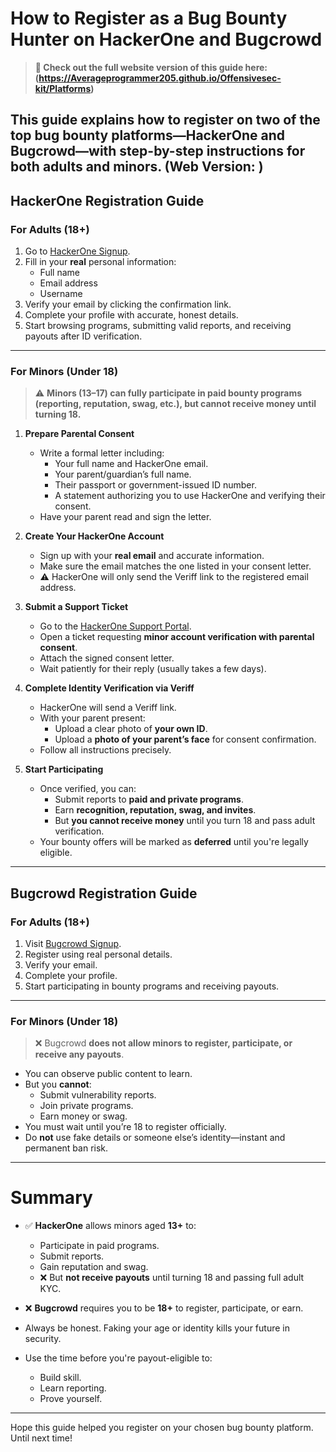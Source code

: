 # How to Register as a Bug Bounty Hunter on HackerOne and Bugcrowd

> **🔗 Check out the full website version of this guide here: (https://Averageprogrammer205.github.io/Offensivesec-kit/Platforms)**


This guide explains how to register on two of the top bug bounty platforms—**HackerOne** and **Bugcrowd**—with step-by-step instructions for both adults and minors.
(Web Version: )
---

## HackerOne Registration Guide

### For Adults (18+)

1. Go to [HackerOne Signup](https://hackerone.com/signup).
2. Fill in your **real** personal information:
   - Full name  
   - Email address  
   - Username  
3. Verify your email by clicking the confirmation link.
4. Complete your profile with accurate, honest details.
5. Start browsing programs, submitting valid reports, and receiving payouts after ID verification.

---

### For Minors (Under 18)

> ⚠️ **Minors (13–17) can fully participate in paid bounty programs (reporting, reputation, swag, etc.), but cannot receive money until turning 18.**

1. **Prepare Parental Consent**

   - Write a formal letter including:
     - Your full name and HackerOne email.
     - Your parent/guardian’s full name.
     - Their passport or government-issued ID number.
     - A statement authorizing you to use HackerOne and verifying their consent.
   - Have your parent read and sign the letter.

2. **Create Your HackerOne Account**

   - Sign up with your **real email** and accurate information.
   - Make sure the email matches the one listed in your consent letter.
   - ⚠️ HackerOne will only send the Veriff link to the registered email address.

3. **Submit a Support Ticket**

   - Go to the [HackerOne Support Portal](https://support.hackerone.com/support/login).
   - Open a ticket requesting **minor account verification with parental consent**.
   - Attach the signed consent letter.
   - Wait patiently for their reply (usually takes a few days).

4. **Complete Identity Verification via Veriff**

   - HackerOne will send a Veriff link.
   - With your parent present:
     - Upload a clear photo of **your own ID**.
     - Upload a **photo of your parent’s face** for consent confirmation.
   - Follow all instructions precisely.

5. **Start Participating**

   - Once verified, you can:
     - Submit reports to **paid and private programs**.
     - Earn **recognition, reputation, swag, and invites**.
     - But **you cannot receive money** until you turn 18 and pass adult verification.
   - Your bounty offers will be marked as **deferred** until you're legally eligible.

---

## Bugcrowd Registration Guide

### For Adults (18+)

1. Visit [Bugcrowd Signup](https://bugcrowd.com/signup).
2. Register using real personal details.
3. Verify your email.
4. Complete your profile.
5. Start participating in bounty programs and receiving payouts.

---

### For Minors (Under 18)

> ❌ Bugcrowd **does not allow minors to register, participate, or receive any payouts**.

- You can observe public content to learn.
- But you **cannot**:
  - Submit vulnerability reports.
  - Join private programs.
  - Earn money or swag.
- You must wait until you’re 18 to register officially.
- Do **not** use fake details or someone else’s identity—instant and permanent ban risk.

---

# Summary

- ✅ **HackerOne** allows minors aged **13+** to:
  - Participate in paid programs.
  - Submit reports.
  - Gain reputation and swag.
  - ❌ But **not receive payouts** until turning 18 and passing full adult KYC.
  
- ❌ **Bugcrowd** requires you to be **18+** to register, participate, or earn.

- Always be honest. Faking your age or identity kills your future in security.
- Use the time before you're payout-eligible to:
  - Build skill.
  - Learn reporting.
  - Prove yourself.

---
Hope this guide helped you register on your chosen bug bounty platform. Until next time!